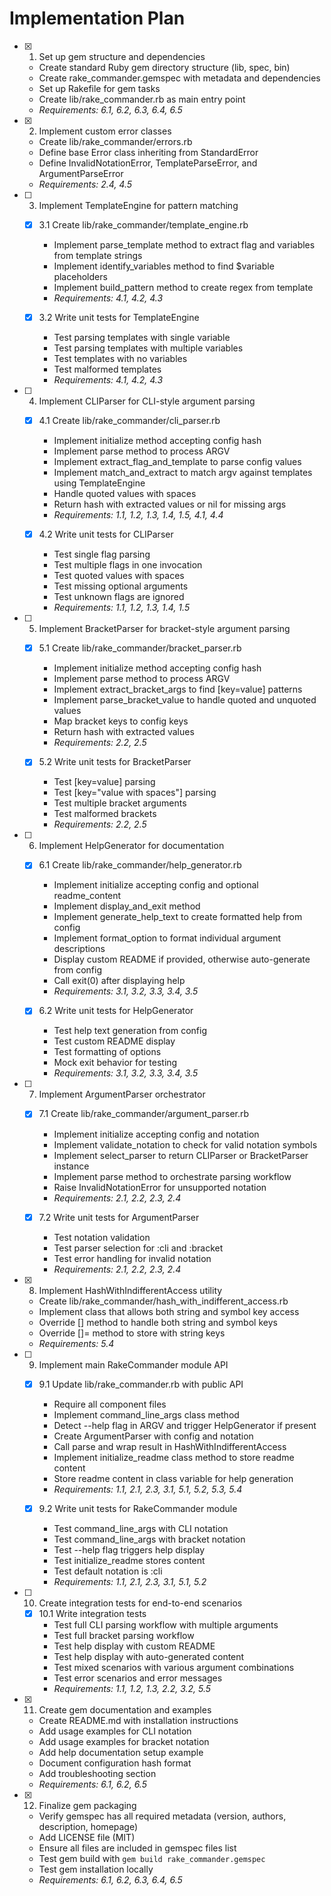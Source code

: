 # Implementation Plan

- [x] 1. Set up gem structure and dependencies
  - Create standard Ruby gem directory structure (lib, spec, bin)
  - Create rake_commander.gemspec with metadata and dependencies
  - Set up Rakefile for gem tasks
  - Create lib/rake_commander.rb as main entry point
  - _Requirements: 6.1, 6.2, 6.3, 6.4, 6.5_

- [x] 2. Implement custom error classes
  - Create lib/rake_commander/errors.rb
  - Define base Error class inheriting from StandardError
  - Define InvalidNotationError, TemplateParseError, and ArgumentParseError
  - _Requirements: 2.4, 4.5_

- [ ] 3. Implement TemplateEngine for pattern matching
  - [x] 3.1 Create lib/rake_commander/template_engine.rb
    - Implement parse_template method to extract flag and variables from template strings
    - Implement identify_variables method to find $variable placeholders
    - Implement build_pattern method to create regex from template
    - _Requirements: 4.1, 4.2, 4.3_
  
  - [x] 3.2 Write unit tests for TemplateEngine
    - Test parsing templates with single variable
    - Test parsing templates with multiple variables
    - Test templates with no variables
    - Test malformed templates
    - _Requirements: 4.1, 4.2, 4.3_

- [ ] 4. Implement CLIParser for CLI-style argument parsing
  - [x] 4.1 Create lib/rake_commander/cli_parser.rb
    - Implement initialize method accepting config hash
    - Implement parse method to process ARGV
    - Implement extract_flag_and_template to parse config values
    - Implement match_and_extract to match argv against templates using TemplateEngine
    - Handle quoted values with spaces
    - Return hash with extracted values or nil for missing args
    - _Requirements: 1.1, 1.2, 1.3, 1.4, 1.5, 4.1, 4.4_
  
  - [x] 4.2 Write unit tests for CLIParser
    - Test single flag parsing
    - Test multiple flags in one invocation
    - Test quoted values with spaces
    - Test missing optional arguments
    - Test unknown flags are ignored
    - _Requirements: 1.1, 1.2, 1.3, 1.4, 1.5_

- [ ] 5. Implement BracketParser for bracket-style argument parsing
  - [x] 5.1 Create lib/rake_commander/bracket_parser.rb
    - Implement initialize method accepting config hash
    - Implement parse method to process ARGV
    - Implement extract_bracket_args to find [key=value] patterns
    - Implement parse_bracket_value to handle quoted and unquoted values
    - Map bracket keys to config keys
    - Return hash with extracted values
    - _Requirements: 2.2, 2.5_
  
  - [x] 5.2 Write unit tests for BracketParser
    - Test [key=value] parsing
    - Test [key="value with spaces"] parsing
    - Test multiple bracket arguments
    - Test malformed brackets
    - _Requirements: 2.2, 2.5_

- [ ] 6. Implement HelpGenerator for documentation
  - [x] 6.1 Create lib/rake_commander/help_generator.rb
    - Implement initialize accepting config and optional readme_content
    - Implement display_and_exit method
    - Implement generate_help_text to create formatted help from config
    - Implement format_option to format individual argument descriptions
    - Display custom README if provided, otherwise auto-generate from config
    - Call exit(0) after displaying help
    - _Requirements: 3.1, 3.2, 3.3, 3.4, 3.5_
  
  - [x] 6.2 Write unit tests for HelpGenerator
    - Test help text generation from config
    - Test custom README display
    - Test formatting of options
    - Mock exit behavior for testing
    - _Requirements: 3.1, 3.2, 3.3, 3.4, 3.5_

- [ ] 7. Implement ArgumentParser orchestrator
  - [x] 7.1 Create lib/rake_commander/argument_parser.rb
    - Implement initialize accepting config and notation
    - Implement validate_notation to check for valid notation symbols
    - Implement select_parser to return CLIParser or BracketParser instance
    - Implement parse method to orchestrate parsing workflow
    - Raise InvalidNotationError for unsupported notation
    - _Requirements: 2.1, 2.2, 2.3, 2.4_
  
  - [x] 7.2 Write unit tests for ArgumentParser
    - Test notation validation
    - Test parser selection for :cli and :bracket
    - Test error handling for invalid notation
    - _Requirements: 2.1, 2.2, 2.3, 2.4_

- [x] 8. Implement HashWithIndifferentAccess utility
  - Create lib/rake_commander/hash_with_indifferent_access.rb
  - Implement class that allows both string and symbol key access
  - Override [] method to handle both string and symbol keys
  - Override []= method to store with string keys
  - _Requirements: 5.4_

- [ ] 9. Implement main RakeCommander module API
  - [x] 9.1 Update lib/rake_commander.rb with public API
    - Require all component files
    - Implement command_line_args class method
    - Detect --help flag in ARGV and trigger HelpGenerator if present
    - Create ArgumentParser with config and notation
    - Call parse and wrap result in HashWithIndifferentAccess
    - Implement initialize_readme class method to store readme content
    - Store readme content in class variable for help generation
    - _Requirements: 1.1, 2.1, 2.3, 3.1, 5.1, 5.2, 5.3, 5.4_
  
  - [x] 9.2 Write unit tests for RakeCommander module
    - Test command_line_args with CLI notation
    - Test command_line_args with bracket notation
    - Test --help flag triggers help display
    - Test initialize_readme stores content
    - Test default notation is :cli
    - _Requirements: 1.1, 2.1, 2.3, 3.1, 5.1, 5.2_

- [ ] 10. Create integration tests for end-to-end scenarios
  - [x] 10.1 Write integration tests
    - Test full CLI parsing workflow with multiple arguments
    - Test full bracket parsing workflow
    - Test help display with custom README
    - Test help display with auto-generated content
    - Test mixed scenarios with various argument combinations
    - Test error scenarios and error messages
    - _Requirements: 1.1, 1.2, 1.3, 2.2, 3.2, 5.5_

- [x] 11. Create gem documentation and examples
  - Create README.md with installation instructions
  - Add usage examples for CLI notation
  - Add usage examples for bracket notation
  - Add help documentation setup example
  - Document configuration hash format
  - Add troubleshooting section
  - _Requirements: 6.1, 6.2, 6.5_

- [x] 12. Finalize gem packaging
  - Verify gemspec has all required metadata (version, authors, description, homepage)
  - Add LICENSE file (MIT)
  - Ensure all files are included in gemspec files list
  - Test gem build with `gem build rake_commander.gemspec`
  - Test gem installation locally
  - _Requirements: 6.1, 6.2, 6.3, 6.4, 6.5_

